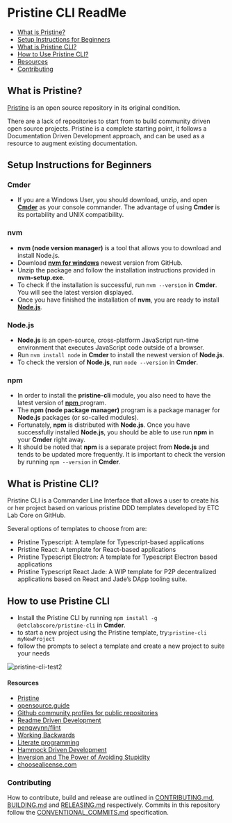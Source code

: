 # Pristine CLI ReadMe

- [What is Pristine?](#heading1)
- [Setup Instructions for Beginners](#heading2)
- [What is Pristine CLI?](#heading3)
- [How to Use Pristine CLI?](#heading4)
- [Resources](#resources)
- [Contributing](#contributing)

<a name = "heading1"></a>
## What is Pristine?  

[Pristine](https://github.com/etclabscore/pristine) is an open source repository in its original condition.

There are a lack of repositories to start from to build community driven open source projects. Pristine is a complete starting point, it follows a Documentation Driven Development approach, and can be used as a resource to augment existing documentation.


<a name="heading2"></a>
## Setup Instructions for Beginners ##

### Cmder ###

- If you are a Windows User, you should download, unzip, and open [**Cmder**](<https://cmder.net/>) as your console commander. The advantage of using **Cmder** is its portability and UNIX compatibility. 

### nvm ###

- **nvm (node version manager)** is a tool that allows you to download and install Node.js. 
- Download [**nvm for windows**](<https://github.com/coreybutler/nvm-windows/releases>) newest version from GitHub. 
- Unzip the package and follow the installation instructions provided in **nvm-setup.exe**. 
- To check if the installation is successful, run `nvm --version` in **Cmder**. You will see the latest version displayed.
- Once you have finished the installation of **nvm**, you are ready to install [**Node.js**](<https://nodejs.org/en/>). 

### Node.js ###

- **Node.js** is an open-source, cross-platform JavaScript run-time environment that executes JavaScript code outside of a browser. 
- Run `nvm install node` in **Cmder** to install the newest version of **Node.js**. 
- To check the version of **Node.js**, run `node --version` in **Cmder**.

### npm ###

- In order to install the **pristine-cli** module, you also need to have the latest version of [**npm** ](<https://www.npmjs.com/get-npm>) program. 
- The **npm (node package manager)** program is a package manager for **Node.js** packages (or so-called modules). 
- Fortunately, **npm** is distributed with **Node.js**. Once you have successfully installed **Node.js**,  you should be able to use run **npm** in your **Cmder** right away. 
- It should be noted that **npm** is a separate project from **Node.js** and tends to be updated more frequently. It is important to check the version by running `npm --version` in **Cmder**.  


<a name="heading3"></a>
## What is Pristine CLI? ##

Pristine CLI is a Commander Line Interface that allows a user to create his or her project based on various pristine DDD templates developed by ETC Lab Core on GitHub. 

Several options of templates to choose from are:

- Pristine Typescript: A template for Typescript-based applications
- Pristine React: A template for React-based applications
- Pristine Typescript Electron: A template for Typescript Electron based applications
- Pristine Typescript React Jade: A WIP template for P2P decentralized applications based on React and Jade’s DApp tooling suite.

<a name="heading4"></a>
## How to use Pristine CLI

- Install the Pristine CLI by running `npm install -g @etclabscore/pristine-cli` in **Cmder**.
- to start a new project using the Pristine template, try:`pristine-cli myNewProject`
- follow the prompts to select a template and create a new project to suite your needs


![pristine-cli-test2](https://user-images.githubusercontent.com/364566/60707733-3d8c6a80-9ec1-11e9-9a3e-7943c4e6e9ae.gif)

<a name="resources"></a>
#### Resources

- [Pristine](https://github.com/etclabscore/pristine)
- [opensource.guide](https://opensource.guide/)
- [Github community profiles for public repositories](https://help.github.com/articles/about-community-profiles-for-public-repositories/)
- [Readme Driven Development](http://tom.preston-werner.com/2010/08/23/readme-driven-development.html)
- [pengwynn/flint](https://github.com/pengwynn/flint)
- [Working Backwards](https://www.allthingsdistributed.com/2006/11/working_backwards.html)
- [Literate programming](https://en.wikipedia.org/wiki/Literate_programming)
- [Hammock Driven Development](https://www.youtube.com/watch?v=f84n5oFoZBc)
- [Inversion and The Power of Avoiding Stupidity](https://fs.blog/2013/10/inversion/)
- [choosealicense.com](http://choosealicense.com)

<a name='contributing'></a>

### Contributing

How to contribute, build and release are outlined in [CONTRIBUTING.md](CONTRIBUTING.md), [BUILDING.md](BUILDING.md) and [RELEASING.md](RELEASING.md) respectively. Commits in this repository follow the [CONVENTIONAL_COMMITS.md](CONVENTIONAL_COMMITS.md) specification.
